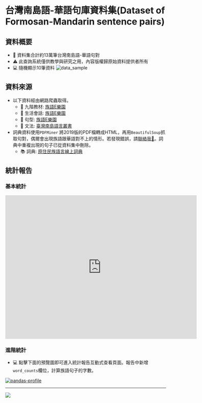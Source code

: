 # 台灣南島語-華語句庫資料集(Dataset of Formosan-Mandarin sentence pairs)

## 資料概要
- 🎢 資料集合計約13萬筆台灣南島語-華語句對
- ⚠️ 此查詢系統僅供教學與研究之用，內容版權歸原始資料提供者所有
- 💻 隨機顯示10筆資料
![data_sample](sample-dataframe.png)

## 資料來源
- 以下資料經由網路爬蟲取得。
   + 🥅 九階教材: [族語E樂園](http://web.klokah.tw)
   + 💬 生活會話: [族語E樂園](http://web.klokah.tw)
   + 🧗 句型: [族語E樂園](http://web.klokah.tw)
   + 🔭 文法: [臺灣南島語言叢書](https://alilin.apc.gov.tw/tw/)
- 詞典資料使用`PDFMiner` 將2019版的PDF檔轉成HTML，再用`BeautifulSoup`抓取句對，偶爾會出現族語跟華語對不上的情形。若發現錯誤，請[聯絡我📩](https://github.com/howard-haowen)。詞典中重複出現的句子已從資料集中刪除。
   + 📚 詞典: [原住民族語言線上詞典](https://e-dictionary.apc.gov.tw/Index.htm?fbclid=IwAR18XBJPj2xs7nhpPlIUZ-P3joQRGXx22rbVcUvp14ysQu6SdrWYvo7gWCc)

## 統計報告

### 基本統計
<iframe width="600" height="450" src="https://datastudio.google.com/embed/reporting/843e036f-ed11-4f15-97a9-03ee8c21e8a0/page/4WarB" frameborder="0" style="border:0" allowfullscreen></iframe>

### 進階統計
- 💻 點擊下面的預覽圖即可進入統計報告互動式查看頁面。報告中新增`word_counts`欄位，計算族語句子的字數。

[![pandas-profile](Pandas-profile-screenshot.png)](https://howard-haowen.github.io/Formosan-languages/Pandas-profile-report-of-the-dataset.html)

***
![](https://octodex.github.com/images/yaktocat.png)
